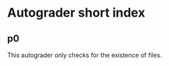 Autograder short index
=============

p0
----
This autograder only checks for the existence of files.
